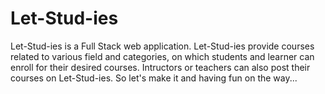 # Let-Stud-ies
Let-Stud-ies is a Full Stack web application. Let-Stud-ies provide courses related to various field and categories, on which students and learner can enroll for their desired courses. Intructors or teachers can also post their courses on Let-Stud-ies. So let's make it and having fun on the way...
